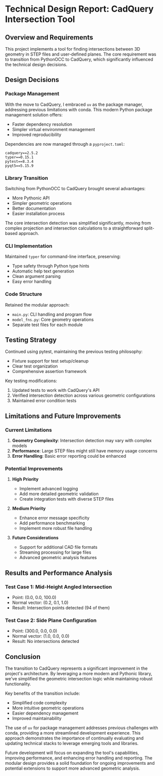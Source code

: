 # Technical Design Report: CadQuery Intersection Tool

## Overview and Requirements

This project implements a tool for finding intersections between 3D geometry in STEP files and user-defined planes. The core requirement was to transition from PythonOCC to CadQuery, which significantly influenced the technical design decisions.

## Design Decisions

### Package Management

With the move to CadQuery, I embraced `uv` as the package manager, addressing previous limitations with conda. This modern Python package management solution offers:
- Faster dependency resolution
- Simpler virtual environment management
- Improved reproducibility

Dependencies are now managed through a `pyproject.toml`:
```
cadquery==2.5.2
typer==0.15.1
pytest==8.3.4
pyqt5==5.15.9
```

### Library Transition

Switching from PythonOCC to CadQuery brought several advantages:
- More Pythonic API
- Simpler geometric operations
- Better documentation
- Easier installation process

The core intersection detection was simplified significantly, moving from complex projection and intersection calculations to a straightforward split-based approach.

### CLI Implementation

Maintained `typer` for command-line interface, preserving:
- Type safety through Python type hints
- Automatic help text generation
- Clean argument parsing
- Easy error handling

### Code Structure

Retained the modular approach:
- `main.py`: CLI handling and program flow
- `model_fns.py`: Core geometry operations
- Separate test files for each module

## Testing Strategy

Continued using pytest, maintaining the previous testing philosophy:
- Fixture support for test setup/cleanup
- Clear test organization
- Comprehensive assertion framework

Key testing modifications:
1. Updated tests to work with CadQuery's API
2. Verified intersection detection across various geometric configurations
3. Maintained error condition tests

## Limitations and Future Improvements

### Current Limitations

1. **Geometry Complexity**: Intersection detection may vary with complex models
2. **Performance**: Large STEP files might still have memory usage concerns
3. **Error Handling**: Basic error reporting could be enhanced

### Potential Improvements

1. **High Priority**
   - Implement advanced logging
   - Add more detailed geometric validation
   - Create integration tests with diverse STEP files

2. **Medium Priority**
   - Enhance error message specificity
   - Add performance benchmarking
   - Implement more robust file handling

3. **Future Considerations**
   - Support for additional CAD file formats
   - Streaming processing for large files
   - Advanced geometric analysis features

## Results and Performance Analysis

### Test Case 1: Mid-Height Angled Intersection
- Point: (0.0, 0.0, 100.0)
- Normal vector: (0.2, 0.1, 1.0)
- Result: Intersection points detected (94 of them)

### Test Case 2: Side Plane Configuration
- Point: (300.0, 0.0, 0.0)
- Normal vector: (1.0, 0.0, 0.0)
- Result: No intersections detected

## Conclusion

The transition to CadQuery represents a significant improvement in the project's architecture. By leveraging a more modern and Pythonic library, we've simplified the geometric intersection logic while maintaining robust functionality.

Key benefits of the transition include:
- Simplified code complexity
- More intuitive geometric operations
- Easier dependency management
- Improved maintainability

The use of `uv` for package management addresses previous challenges with conda, providing a more streamlined development experience. This approach demonstrates the importance of continually evaluating and updating technical stacks to leverage emerging tools and libraries.

Future development will focus on expanding the tool's capabilities, improving performance, and enhancing error handling and reporting. The modular design provides a solid foundation for ongoing improvements and potential extensions to support more advanced geometric analysis.
